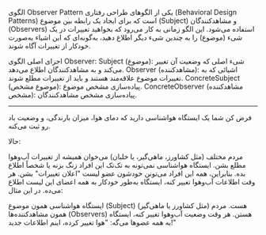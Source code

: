 الگوی Observer Pattern یکی از الگوهای طراحی رفتاری (Behavioral Design Patterns) است که برای ایجاد یک رابطه بین موضوع (Subject) و مشاهدکنندگان (Observers) استفاده می‌شود. این الگو زمانی به کار می‌رود که بخواهید تغییرات در یک شیء (موضوع) را به چندین شیء دیگر اطلاع دهید، به‌گونه‌ای که این اشیاء به‌صورت خودکار از تغییرات آگاه شوند.

اجزای اصلی الگوی Observer:
Subject (موضوع): شیء اصلی که وضعیت آن تغییر می‌کند و به مشاهدکنندگان اطلاع می‌دهد.
Observer (مشاهدکننده): اشیائی که به تغییرات موضوع علاقه‌مند هستند و باید از تغییرات مطلع شوند.
ConcreteSubject (موضوع مشخص): پیاده‌سازی مشخص موضوع.
ConcreteObserver (مشاهدکننده مشخص): پیاده‌سازی مشخص مشاهدکنندگان.


------------------------------------------------------------------------------------------------------------------------------------------------------------------------------------------------------------------------------------------------------------------------

فرض کن شما یک ایستگاه هواشناسی دارید که دمای هوا، میزان بارندگی، و وضعیت باد رو ثبت می‌کنه.

حالا:

مردم مختلف (مثل کشاورز، ماهی‌گیر، یا خلبان) می‌خوان همیشه از تغییرات آب‌وهوا مطلع بشن.
ایستگاه هواشناسی نمی‌تونه به تک‌تک این افراد زنگ بزنه یا شخصاً اطلاع بده. بنابراین، همه این افراد می‌تونن خودشون عضو لیست "اعلان تغییرات" بشن.
هر وقت اطلاعات آب‌وهوا تغییر کنه، ایستگاه به‌طور خودکار به همه اعضای این لیست اطلاع می‌ده.
در این مثال:

ایستگاه هواشناسی همون موضوع (Subject) هست.
مردم (مثل کشاورز یا ماهی‌گیر) همون مشاهدکننده‌ها (Observers) هستن.
هر وقت وضعیت آب‌وهوا تغییر کنه، ایستگاه به همه عضوها می‌گه: "هوا تغییر کرده، اینم اطلاعات جدید!"
